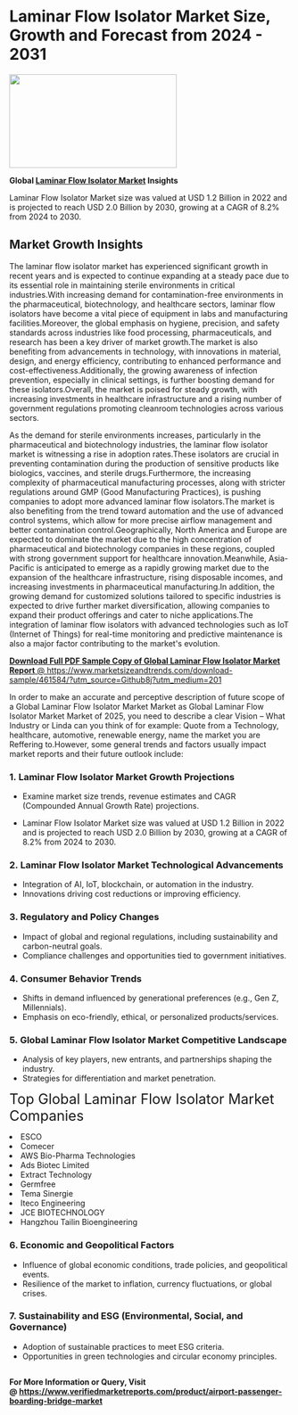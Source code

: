 <H1>Laminar Flow Isolator Market Size, Growth and Forecast from 2024 - 2031</H1><img class="aligncenter size-medium wp-image-584254" src="https://thirdeyenews.in/wp-content/uploads/2024/09/Global-Market-Research-300x168.jpeg" alt="" width="300" height="168" /><p><strong>Global&nbsp;<a href="https://www.marketsizeandtrends.com/download-sample/461584/?utm_source=Github8j?utm_medium=201">Laminar Flow Isolator Market</a> Insights</strong></p><p>Laminar Flow Isolator Market size was valued at USD 1.2 Billion in 2022 and is projected to reach USD 2.0 Billion by 2030, growing at a CAGR of 8.2% from 2024 to 2030.</p><p><h2>Market Growth Insights</h2> <p>The laminar flow isolator market has experienced significant growth in recent years and is expected to continue expanding at a steady pace due to its essential role in maintaining sterile environments in critical industries.With increasing demand for contamination-free environments in the pharmaceutical, biotechnology, and healthcare sectors, laminar flow isolators have become a vital piece of equipment in labs and manufacturing facilities.Moreover, the global emphasis on hygiene, precision, and safety standards across industries like food processing, pharmaceuticals, and research has been a key driver of market growth.The market is also benefiting from advancements in technology, with innovations in material, design, and energy efficiency, contributing to enhanced performance and cost-effectiveness.Additionally, the growing awareness of infection prevention, especially in clinical settings, is further boosting demand for these isolators.Overall, the market is poised for steady growth, with increasing investments in healthcare infrastructure and a rising number of government regulations promoting cleanroom technologies across various sectors.</p> <p><a href="download_sample_link_here"></a></p> <p>As the demand for sterile environments increases, particularly in the pharmaceutical and biotechnology industries, the laminar flow isolator market is witnessing a rise in adoption rates.These isolators are crucial in preventing contamination during the production of sensitive products like biologics, vaccines, and sterile drugs.Furthermore, the increasing complexity of pharmaceutical manufacturing processes, along with stricter regulations around GMP (Good Manufacturing Practices), is pushing companies to adopt more advanced laminar flow isolators.The market is also benefiting from the trend toward automation and the use of advanced control systems, which allow for more precise airflow management and better contamination control.Geographically, North America and Europe are expected to dominate the market due to the high concentration of pharmaceutical and biotechnology companies in these regions, coupled with strong government support for healthcare innovation.Meanwhile, Asia-Pacific is anticipated to emerge as a rapidly growing market due to the expansion of the healthcare infrastructure, rising disposable incomes, and increasing investments in pharmaceutical manufacturing.In addition, the growing demand for customized solutions tailored to specific industries is expected to drive further market diversification, allowing companies to expand their product offerings and cater to niche applications.The integration of laminar flow isolators with advanced technologies such as IoT (Internet of Things) for real-time monitoring and predictive maintenance is also a major factor contributing to the market's evolution.</p> <p><a href="get_more_info_link_here"></p><p><span class=""><strong>Download Full PDF Sample Copy of Global Laminar Flow Isolator Market Report</strong> @ <a href="https://www.marketsizeandtrends.com/download-sample/461584/?utm_source=Github8j?utm_medium=201" target="_blank">https://www.marketsizeandtrends.com/download-sample/461584/?utm_source=Github8j?utm_medium=201</a></span></p><p>In order to make an accurate and perceptive description of future scope of a Global&nbsp;Laminar Flow Isolator Market Market as Global&nbsp;Laminar Flow Isolator Market Market of 2025, you need to describe a clear Vision &ndash; What Industry or Linda can you think of for example: Quote from a Technology, healthcare, automotive, renewable energy, name the market you are Reffering to.However, some general trends and factors usually impact market reports and their future outlook include:</p><h3>1.&nbsp;<strong>Laminar Flow Isolator Market Growth Projections</strong></h3><ul><li>Examine market size trends, revenue estimates and CAGR (Compounded Annual Growth Rate) projections.</li><li><p>Laminar Flow Isolator Market size was valued at USD 1.2 Billion in 2022 and is projected to reach USD 2.0 Billion by 2030, growing at a CAGR of 8.2% from 2024 to 2030.</p></li></ul><h3>2.&nbsp;<strong>Laminar Flow Isolator Market Technological Advancements</strong></h3><ul><li>Integration of AI, IoT, blockchain, or automation in the industry.</li><li>Innovations driving cost reductions or improving efficiency.</li></ul><h3>3.&nbsp;<strong>Regulatory and Policy Changes</strong></h3><ul><li>Impact of global and regional regulations, including sustainability and carbon-neutral goals.</li><li>Compliance challenges and opportunities tied to government initiatives.</li></ul><h3>4.&nbsp;<strong>Consumer Behavior Trends</strong></h3><ul><li>Shifts in demand influenced by generational preferences (e.g., Gen Z, Millennials).</li><li>Emphasis on eco-friendly, ethical, or personalized products/services.</li></ul><h3>5.&nbsp;<strong>Global Laminar Flow Isolator Market Competitive Landscape</strong></h3><ul><li>Analysis of key players, new entrants, and partnerships shaping the industry.</li><li>Strategies for differentiation and market penetration.</li></ul><p data-pm-slice="1 1 []"><span style="color: inherit; font-family: inherit; font-size: 25px;">Top Global Laminar Flow Isolator Market Companies</span></p><div class="" data-test-id=""><p><li>ESCO</li><li> Comecer</li><li> AWS Bio-Pharma Technologies</li><li> Ads Biotec Limited</li><li> Extract Technology</li><li> Germfree</li><li> Tema Sinergie</li><li> Iteco Engineering</li><li> JCE BIOTECHNOLOGY</li><li> Hangzhou Tailin Bioengineering</li></p></div><h3>6.&nbsp;<strong>Economic and Geopolitical Factors</strong></h3><ul><li>Influence of global economic conditions, trade policies, and geopolitical events.</li><li>Resilience of the market to inflation, currency fluctuations, or global crises.</li></ul><h3>7.&nbsp;<strong>Sustainability and ESG (Environmental, Social, and Governance)</strong></h3><ul><li>Adoption of sustainable practices to meet ESG criteria.</li><li>Opportunities in green technologies and circular economy principles.</li></ul><h2><strong style="font-size: 14px;">For More Information or Query, Visit @&nbsp;</strong><a style="background-color: #ffffff; font-size: 14px;" href="https://www.marketsizeandtrends.com/report/laminar-flow-isolator-market/" target="_blank">https://www.verifiedmarketreports.com/product/airport-passenger-boarding-bridge-market</a></h2>
